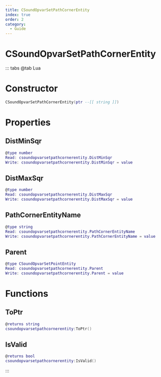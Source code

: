```yaml
---
title: CSoundOpvarSetPathCornerEntity
index: true
order: 2
category:
  - Guide
---
```


# CSoundOpvarSetPathCornerEntity

::: tabs
@tab Lua
# Constructor
```lua
CSoundOpvarSetPathCornerEntity(ptr --[[ string ]])
```
# Properties
## DistMinSqr 
```lua
@type number
Read: csoundopvarsetpathcornerentity.DistMinSqr
Write: csoundopvarsetpathcornerentity.DistMinSqr = value
```
## DistMaxSqr 
```lua
@type number
Read: csoundopvarsetpathcornerentity.DistMaxSqr
Write: csoundopvarsetpathcornerentity.DistMaxSqr = value
```
## PathCornerEntityName 
```lua
@type string
Read: csoundopvarsetpathcornerentity.PathCornerEntityName
Write: csoundopvarsetpathcornerentity.PathCornerEntityName = value
```
## Parent 
```lua
@type CSoundOpvarSetPointEntity
Read: csoundopvarsetpathcornerentity.Parent
Write: csoundopvarsetpathcornerentity.Parent = value
```
# Functions
## ToPtr
```lua
@returns string
csoundopvarsetpathcornerentity:ToPtr()
```
## IsValid
```lua
@returns bool
csoundopvarsetpathcornerentity:IsValid()
```

:::